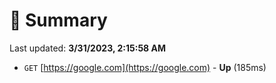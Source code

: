 # 📖 Summary
Last updated: **3/31/2023, 2:15:58 AM**

- `GET` [https://google.com](https://google.com) - **Up** (185ms)
